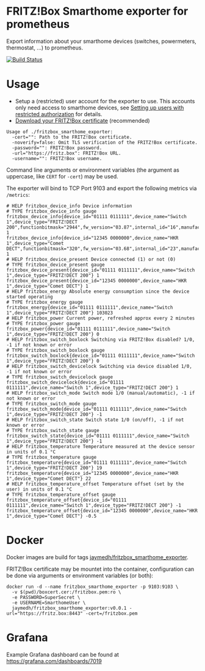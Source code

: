 # FRITZ!Box Smarthome exporter for prometheus
Export information about your smarthome devices (switches, powermeters, thermostat, ...) to prometheus.

[![Build Status](https://travis-ci.org/jayme-github/fritzbox_smarthome_exporter.svg?branch=master)](https://travis-ci.org/jayme-github/fritzbox_smarthome_exporter)

# Usage

* Setup a (restricted) user account for the exporter to use. This accounts only need access to smarthome devices, see [Setting up users with restricted authorization](https://en.avm.de/service/fritzbox/fritzbox-5490/knowledge-base/publication/show/1522_Accessing-FRITZ-Box-from-the-home-network-with-user-accounts/) for details.
* [Download your FRITZ!Box certificate](https://en.avm.de/service/fritzbox/fritzbox-7390/knowledge-base/publication/show/1523_Downloading-your-FRITZ-Box-certificate-and-importing-it-to-your-computer/) (recommended)

```
Usage of ./fritzbox_smarthome_exporter:
  -cert="": Path to the FRITZ!Box certificate.
  -noverify=false: Omit TLS verification of the FRITZ!Box certificate.
  -password="": FRITZ!Box password.
  -url="https://fritz.box": FRITZ!Box URL.
  -username="": FRITZ!Box username.
```
Command line arguments or environment variables (the argument as uppercase, like `CERT` for `-cert`) may be used.


The exporter will bind to TCP Port 9103 and export the following metrics via `/metrics`:

```
# HELP fritzbox_device_info Device information
# TYPE fritzbox_device_info gauge
fritzbox_device_info{device_id="01111 0111111",device_name="Switch 1",device_type="FRITZ!DECT 200",functionbitmask="2944",fw_version="03.87",internal_id="16",manufacturer="AVM"} 1
fritzbox_device_info{device_id="12345 0000000",device_name="HKR 1",device_type="Comet DECT",functionbitmask="320",fw_version="03.68",internal_id="23",manufacturer="AVM"} 1
# HELP fritzbox_device_present Device connected (1) or not (0)
# TYPE fritzbox_device_present gauge
fritzbox_device_present{device_id="01111 0111111",device_name="Switch 1",device_type="FRITZ!DECT 200"} 1
fritzbox_device_present{device_id="12345 0000000",device_name="HKR 1",device_type="Comet DECT"} 1
# HELP fritzbox_energy Absolute energy consumption since the device started operating
# TYPE fritzbox_energy gauge
fritzbox_energy{device_id="01111 0111111",device_name="Switch 1",device_type="FRITZ!DECT 200"} 103023
# HELP fritzbox_power Current power, refreshed approx every 2 minutes
# TYPE fritzbox_power gauge
fritzbox_power{device_id="01111 0111111",device_name="Switch 1",device_type="FRITZ!DECT 200"} 0
# HELP fritzbox_switch_boxlock Switching via FRITZ!Box disabled? 1/0, -1 if not known or error
# TYPE fritzbox_switch_boxlock gauge
fritzbox_switch_boxlock{device_id="01111 0111111",device_name="Switch 1",device_type="FRITZ!DECT 200"} 0
# HELP fritzbox_switch_devicelock Switching via device disabled 1/0, -1 if not known or error
# TYPE fritzbox_switch_devicelock gauge
fritzbox_switch_devicelock{device_id="01111 0111111",device_name="Switch 1",device_type="FRITZ!DECT 200"} 1
# HELP fritzbox_switch_mode Switch mode 1/0 (manual/automatic), -1 if not known or error
# TYPE fritzbox_switch_mode gauge
fritzbox_switch_mode{device_id="01111 0111111",device_name="Switch 1",device_type="FRITZ!DECT 200"} -1
# HELP fritzbox_switch_state Switch state 1/0 (on/off), -1 if not known or error
# TYPE fritzbox_switch_state gauge
fritzbox_switch_state{device_id="01111 0111111",device_name="Switch 1",device_type="FRITZ!DECT 200"} -1
# HELP fritzbox_temperature Temperature measured at the device sensor in units of 0.1 °C
# TYPE fritzbox_temperature gauge
fritzbox_temperature{device_id="01111 0111111",device_name="Switch 1",device_type="FRITZ!DECT 200"} 19
fritzbox_temperature{device_id="12345 0000000",device_name="HKR 1",device_type="Comet DECT"} 22
# HELP fritzbox_temperature_offset Temperature offset (set by the user) in units of 0.1 °C
# TYPE fritzbox_temperature_offset gauge
fritzbox_temperature_offset{device_id="01111 0111111",device_name="Switch 1",device_type="FRITZ!DECT 200"} -1
fritzbox_temperature_offset{device_id="12345 0000000",device_name="HKR 1",device_type="Comet DECT"} -0.5
```


# Docker
Docker images are build for tags [jaymedh/fritzbox_smarthome_exporter](https://hub.docker.com/r/jaymedh/fritzbox_smarthome_exporter/).

FRITZ!Box certificate may be mountet into the container, configuration can be done via arguments or environment variables (or both):
```
docker run -d --name fritzbox_smarthome_exporter -p 9103:9103 \
  -v $(pwd)/boxcert.cer:/fritzbox.pem:ro \
  -e PASSWORD=SuperSecret \
  -e USERNAME=SmarthomeUser \
  jaymedh/fritzbox_smarthome_exporter:v0.0.1 -url="https://fritz.box:8443" -cert=/fritzbox.pem
```


# Grafana

Example Grafana dashboard can be found at https://grafana.com/dashboards/7019
